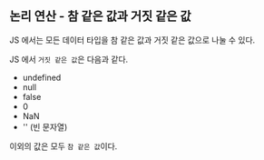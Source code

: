 ## 논리 연산 - 참 같은 값과 거짓 같은 값

JS 에서는 모든 데이터 타입을 참 같은 값과 거짓 같은 값으로 나눌 수 있다.

JS 에서 `거짓 같은 값`은 다음과 같다.

- undefined
- null
- false
- 0
- NaN
- '' (빈 문자열)

이외의 값은 모두 `참 같은 값`이다.

